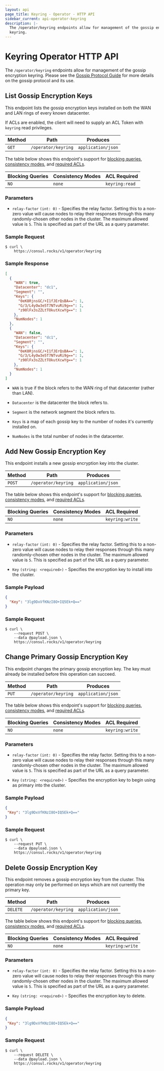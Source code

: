 ```yaml
---
layout: api
page_title: Keyring - Operator - HTTP API
sidebar_current: api-operator-keyring
description: |-
  The /operator/keyring endpoints allow for management of the gossip encryption
  keyring.
---
```


# Keyring Operator HTTP API

The `/operator/keyring` endpoints allow for management of the gossip encryption
keyring. Please see the [Gossip Protocol Guide](/docs/internals/gossip.html) for
more details on the gossip protocol and its use.

## List Gossip Encryption Keys

This endpoint lists the gossip encryption keys installed on both the WAN and LAN
rings of every known datacenter.

If ACLs are enabled, the client will need to supply an ACL Token with `keyring`
read privileges.

| Method | Path                         | Produces                   |
| ------ | ---------------------------- | -------------------------- |
| `GET`  | `/operator/keyring`          | `application/json`         |

The table below shows this endpoint's support for
[blocking queries](/agent/api/api-server/index.html#blocking-queries),
[consistency modes](/agent/api/api-server/index.html#consistency-modes), and
[required ACLs](/agent/api/api-server/index.html#acls).

| Blocking Queries | Consistency Modes | ACL Required   |
| ---------------- | ----------------- | -------------- |
| `NO`             | `none`            | `keyring:read` |

### Parameters

- `relay-factor` `(int: 0)` - Specifies the relay factor. Setting this to a
  non-zero value will cause nodes to relay their responses through this many
  randomly-chosen other nodes in the cluster. The maximum allowed value is `5`.
  This is specified as part of the URL as a query parameter.

### Sample Request

```text
$ curl \
    https://consul.rocks/v1/operator/keyring
```

### Sample Response

```json
[
  {
    "WAN": true,
    "Datacenter": "dc1",
    "Segment": "",
    "Keys": {
      "0eK8RjnsGC/+I1fJErQsBA==": 1,
      "G/3/L4yOw3e5T7NTvuRi9g==": 1,
      "z90lFx3sZZLtTOkutXcwYg==": 1
    },
    "NumNodes": 1
  },
  {
    "WAN": false,
    "Datacenter": "dc1",
    "Segment": "",
    "Keys": {
      "0eK8RjnsGC/+I1fJErQsBA==": 1,
      "G/3/L4yOw3e5T7NTvuRi9g==": 1,
      "z90lFx3sZZLtTOkutXcwYg==": 1
    },
    "NumNodes": 1
  }
]
```

- `WAN` is true if the block refers to the WAN ring of that datacenter (rather
   than LAN).

- `Datacenter` is the datacenter the block refers to.

- `Segment` is the network segment the block refers to.

- `Keys` is a map of each gossip key to the number of nodes it's currently
  installed on.

- `NumNodes` is the total number of nodes in the datacenter.

## Add New Gossip Encryption Key

This endpoint installs a new gossip encryption key into the cluster.

| Method | Path                         | Produces                   |
| ------ | ---------------------------- | -------------------------- |
| `POST` | `/operator/keyring`          | `application/json`         |

The table below shows this endpoint's support for
[blocking queries](/agent/api/api-server/index.html#blocking-queries),
[consistency modes](/agent/api/api-server/index.html#consistency-modes), and
[required ACLs](/agent/api/api-server/index.html#acls).

| Blocking Queries | Consistency Modes | ACL Required    |
| ---------------- | ----------------- | --------------- |
| `NO`             | `none`            | `keyring:write` |

### Parameters

- `relay-factor` `(int: 0)` - Specifies the relay factor. Setting this to a
  non-zero value will cause nodes to relay their responses through this many
  randomly-chosen other nodes in the cluster. The maximum allowed value is `5`.
  This is specified as part of the URL as a query parameter.

- `Key` `(string: <required>)` - Specifies the encryption key to install into
  the cluster.

### Sample Payload

```json
{
  "Key": "3lg9DxVfKNzI8O+IQ5Ek+Q=="
}
```

### Sample Request

```text
$ curl \
    --request POST \
    --data @payload.json \
    https://consul.rocks/v1/operator/keyring
```

## Change Primary Gossip Encryption Key

This endpoint changes the primary gossip encryption key. The key must already be
installed before this operation can succeed.

| Method | Path                         | Produces                   |
| ------ | ---------------------------- | -------------------------- |
| `PUT`  | `/operator/keyring`          | `application/json`         |

The table below shows this endpoint's support for
[blocking queries](/agent/api/api-server/index.html#blocking-queries),
[consistency modes](/agent/api/api-server/index.html#consistency-modes), and
[required ACLs](/agent/api/api-server/index.html#acls).

| Blocking Queries | Consistency Modes | ACL Required    |
| ---------------- | ----------------- | --------------- |
| `NO`             | `none`            | `keyring:write` |

### Parameters

- `relay-factor` `(int: 0)` - Specifies the relay factor. Setting this to a
  non-zero value will cause nodes to relay their responses through this many
  randomly-chosen other nodes in the cluster. The maximum allowed value is `5`.
  This is specified as part of the URL as a query parameter.

- `Key` `(string: <required>)` - Specifies the encryption key to begin using as
  primary into the cluster.

### Sample Payload

```json
{
 "Key": "3lg9DxVfKNzI8O+IQ5Ek+Q=="
}
```

### Sample Request

```text
$ curl \
    --request PUT \
    --data @payload.json \
    https://consul.rocks/v1/operator/keyring
```

## Delete Gossip Encryption Key

This endpoint removes a gossip encryption key from the cluster. This operation
may only be performed on keys which are not currently the primary key.

| Method  | Path                         | Produces                   |
| ------- | ---------------------------- | -------------------------- |
| `DELETE`| `/operator/keyring`          | `application/json`         |

The table below shows this endpoint's support for
[blocking queries](/agent/api/api-server/index.html#blocking-queries),
[consistency modes](/agent/api/api-server/index.html#consistency-modes), and
[required ACLs](/agent/api/api-server/index.html#acls).

| Blocking Queries | Consistency Modes | ACL Required    |
| ---------------- | ----------------- | --------------- |
| `NO`             | `none`            | `keyring:write` |

### Parameters

- `relay-factor` `(int: 0)` - Specifies the relay factor. Setting this to a
  non-zero value will cause nodes to relay their responses through this many
  randomly-chosen other nodes in the cluster. The maximum allowed value is `5`.
  This is specified as part of the URL as a query parameter.

- `Key` `(string: <required>)` - Specifies the encryption key to delete.

### Sample Payload

```json
{
 "Key": "3lg9DxVfKNzI8O+IQ5Ek+Q=="
}
```

### Sample Request

```text
$ curl \
    --request DELETE \
    --data @payload.json \
    https://consul.rocks/v1/operator/keyring
```
